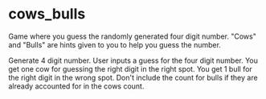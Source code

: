 # cows_bulls
Game where you guess the randomly generated four digit number. "Cows" and "Bulls" are hints given to you to help you guess the number.

Generate 4 digit number. User inputs a guess for the four digit number.
You get one cow for guessing the right digit in the right spot. You get 1 bull
for the right digit in the wrong spot. Don't include the count for bulls if they
are already accounted for in the cows count.
